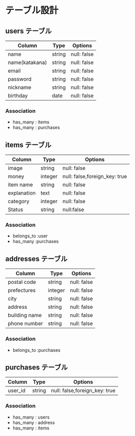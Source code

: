 # テーブル設計

## users テーブル


| Column         | Type   | Options     |
| -------------- | ------ | ----------- |
| name           | string | null: false |
| name(katakana) | string | null: false |
| email          | string | null: false |
| password       | string | null: false |
| nickname       | string | null: false |
| birthday       |  date  | null: false |

### Association
- has_many : items
- has_many : purchases 

## items テーブル

| Column     |    Type      |            Options            |
| ---------- |  ----------- | ----------------------------- |
| image      |    string    | null: false                   |
| money      |    integer   | null: false,foreign_key: true |
| item name  |    string    | null: false                   |
| explanation|    text      | null: false                   |
| category   |    integer   | null: false                   |
|  Status    |    string    | null:false                    |

### Association
- belongs_to :user
- has_many :purchases


## addresses テーブル

|    Column     |    Type      | Options     |
| ------------- |  ----------- | ----------- |
| postal code   |    string    | null: false |
| prefectures   |    integer   | null: false |
| city          |    string    | null: false |
| address       |    string    | null: false |
| building name |    string    | null: false |
| phone number  |    string    | null: false |

### Association
- belongs_to :purchases



## purchases テーブル

| Column   | Type   |            Options            |
| -------- | ------ | ----------------------------- |
|  user_id | string | null: false,foreign_key: true |

### Association
- has_many : users
- has_many : address
- has_many : items

